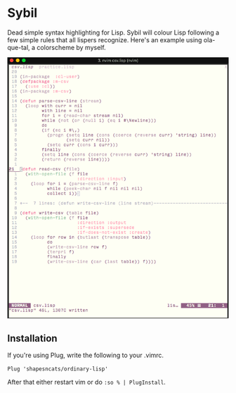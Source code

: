 # Sybil

Dead simple syntax highlighting for Lisp. Sybil will colour Lisp following a few simple rules that all lispers recognize. Here's an example using ola-que-tal, a colorscheme by myself.

![Sybil code example](/images/sybil.png)

## Installation

If you're using Plug, write the following to your .vimrc.

```
Plug 'shapesncats/ordinary-lisp'
```

After that either restart vim or do `:so % | PlugInstall`.
